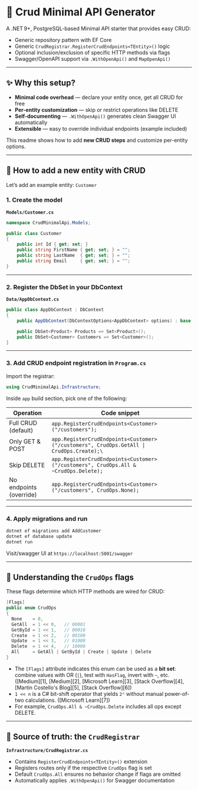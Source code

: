 # 📁 Crud Minimal API Generator

A .NET 9+, PostgreSQL-based Minimal API starter that provides easy CRUD:

* Generic repository pattern with EF Core
* Generic `CrudRegistrar.RegisterCrudEndpoints<TEntity>()` logic
* Optional inclusion/exclusion of specific HTTP methods via flags
* Swagger/OpenAPI support via `.WithOpenApi()` and `MapOpenApi()`

---

## ✨ Why this setup?

* **Minimal code overhead** — declare your entity once, get all CRUD for free
* **Per-entity customization** — skip or restrict operations like DELETE
* **Self-documenting** — `.WithOpenApi()` generates clean Swagger UI automatically
* **Extensible** — easy to override individual endpoints (example included)

This readme shows how to add **new CRUD steps** and customize per-entity options.

---

## 🧱 How to add a new entity with CRUD

Let’s add an example entity: `Customer`

### 1. Create the model

**`Models/Customer.cs`**

```csharp
namespace CrudMinimalApi.Models;

public class Customer
{
    public int Id { get; set; }
    public string FirstName { get; set; } = "";
    public string LastName  { get; set; } = "";
    public string Email     { get; set; } = "";
}
```

---

### 2. Register the DbSet in your DbContext

**`Data/AppDbContext.cs`**

```csharp
public class AppDbContext : DbContext
{
    public AppDbContext(DbContextOptions<AppDbContext> options) : base(options) { }

    public DbSet<Product> Products => Set<Product>();
    public DbSet<Customer> Customers => Set<Customer>();
}
```

---

### 3. Add CRUD endpoint registration in `Program.cs`

Import the registrar:

```csharp
using CrudMinimalApi.Infrastructure;
```

Inside `app` build section, pick one of the following:

| Operation               | Code snippet                                                                                                |
| ----------------------- |-------------------------------------------------------------------------------------------------------------|
| Full CRUD (default)     | `app.RegisterCrudEndpoints<Customer>("/customers");`                                                        |
| Only GET & POST         | `app.RegisterCrudEndpoints<Customer>("/customers", CrudOps.GetAll \| CrudOps.Create);\`                     |
| Skip DELETE             | `app.RegisterCrudEndpoints<Customer>("/customers", CrudOps.All & ~CrudOps.Delete);`                         |
| No endpoints (override) | `app.RegisterCrudEndpoints<Customer>("/customers", CrudOps.None);`                                          |

---

### 4. Apply migrations and run

```bash
dotnet ef migrations add AddCustomer
dotnet ef database update
dotnet run
```

Visit/swagger UI at `https://localhost:5001/swagger`

---

## 🚩 Understanding the `CrudOps` flags

These flags determine which HTTP methods are wired for CRUD:

```csharp
[Flags]
public enum CrudOps
{
  None    = 0,
  GetAll  = 1 << 0,   // 00001
  GetById = 1 << 1,   // 00010
  Create  = 1 << 2,   // 00100
  Update  = 1 << 3,   // 01000
  Delete  = 1 << 4,   // 10000
  All     = GetAll | GetById | Create | Update | Delete
}
```

* The `[Flags]` attribute indicates this enum can be used as a **bit set**: combine values with OR (`|`), test with `HasFlag`, invert with `~`, etc. ([Medium][1], [Medium][2], [Microsoft Learn][3], [Stack Overflow][4], [Martin Costello's Blog][5], [Stack Overflow][6])
* `1 << n` is a C# bit-shift operator that yields `2ⁿ` without manual power-of-two calculations. ([Microsoft Learn][7])
* For example, `CrudOps.All & ~CrudOps.Delete` includes all ops except DELETE.

---

## 🧬 Source of truth: the `CrudRegistrar`

**`Infrastructure/CrudRegistrar.cs`**

* Contains `RegisterCrudEndpoints<TEntity>()` extension
* Registers routes only if the respective `CrudOps` flag is set
* Default `CrudOps.All` ensures no behavior change if flags are omitted
* Automatically applies `.WithOpenApi()` for Swagger documentation

